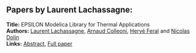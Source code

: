 <h2>Papers by Laurent Lachassagne:</h2>
<p>
<b>Title:</b> EPSILON Modelica Library for Thermal Applications<br />
<b>Authors:</b> <a href="../authors/author_169.html">Laurent Lachassagne</a>, <a href="../authors/author_54.html">Arnaud Colleoni</a>, <a href="../authors/author_80.html">Hervé Feral</a> and <a href="../authors/author_70.html">Nicolas Dolin</a><br />
<b>Links:</b> <a href="../abstracts/abstract_82.pdf">Abstract</a>, <a href="../submissions/ecp15118769_LachassagneColleoniFeralDolin.pdf">Full paper</a>
</p>